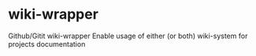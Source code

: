 # wiki-wrapper
Github/Gitit wiki-wrapper Enable usage of either (or both) wiki-system for projects documentation
